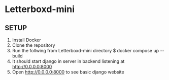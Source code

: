 # Letterboxd-mini

## SETUP
1. Install Docker
2. Clone the repository
3. Run the follwing from Letterboxd-mini directory
	$ docker compose up --build
4. It should start django in server in backend listening at http://0.0.0.0:8000
5. Open http://0.0.0.0:8000 to see basic django website  
